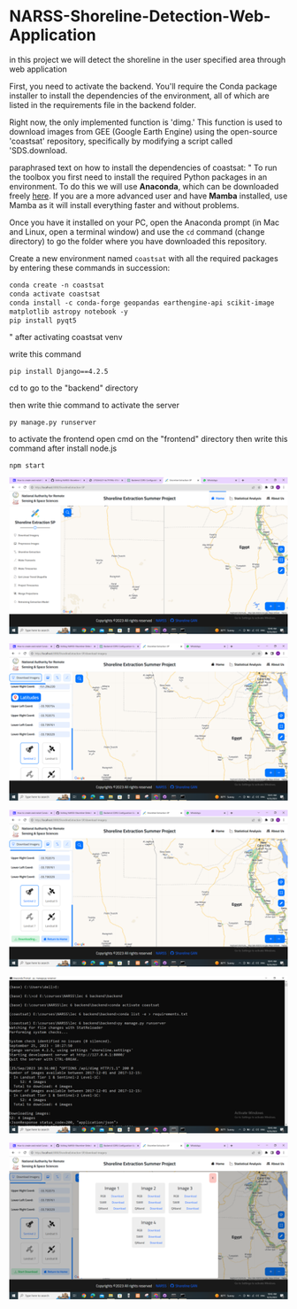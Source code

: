 # NARSS-Shoreline-Detection-Web-Application
 in this project we will detect the shoreline in the user specified area through web application

 First, you need to activate the backend. You'll require the Conda package installer to install the dependencies of the environment, all of which are listed in the requirements file in the backend folder.

Right now, the only implemented function is 'dimg.' This function is used to download images from GEE (Google Earth Engine) using the open-source 'coastsat' repository, specifically by modifying a script called 'SDS.download.

paraphrased text on how to install the dependencies of coastsat:
"
To run the toolbox you first need to install the required Python packages in an environment. To do this we will use **Anaconda**, which can be downloaded freely [here](https://www.anaconda.com/download/). If you are a more advanced user and have **Mamba** installed, use Mamba as it will install everything faster and without problems.

Once you have it installed on your PC, open the Anaconda prompt (in Mac and Linux, open a terminal window) and use the `cd` command (change directory) to go the folder where you have downloaded this repository.

Create a new environment named `coastsat` with all the required packages by entering these commands in succession:

```
conda create -n coastsat
conda activate coastsat
conda install -c conda-forge geopandas earthengine-api scikit-image matplotlib astropy notebook -y
pip install pyqt5
```
"
after activating coastsat venv 

write this command

    pip install Django==4.2.5

cd to go to the "backend" directory

then write thie command to activate the server

    py manage.py runserver

to activate the frontend open cmd on the "frontend" directory then write this command after install node.js

    npm start
    

![image](images/home_page.png)

![image](images/area.png)

![image](images/Downloading.png)

![image](images/Downloading_server.png)

![image](images/Images_links.png)













 
 


